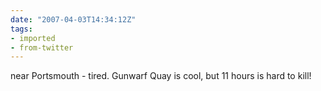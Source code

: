 ```yaml
---
date: "2007-04-03T14:34:12Z"
tags:
- imported
- from-twitter
---
```

near Portsmouth - tired. Gunwarf Quay is cool, but 11 hours is hard to kill\!
